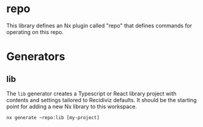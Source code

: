 # repo

This library defines an Nx plugin called "repo" that defines commands for operating on this repo.

# Generators

## lib

The `lib` generator creates a Typescript or React library project with contents and settings tailored to Recidiviz defaults. It should be the starting point for adding a new Nx library to this workspace.

`nx generate ~repo:lib [my-project]`
